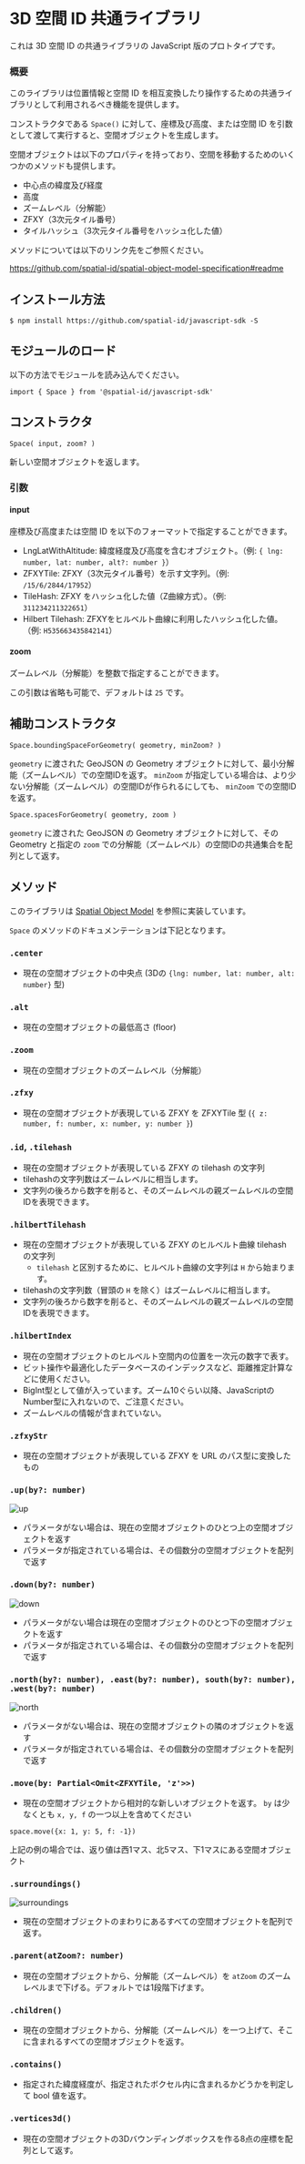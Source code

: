 # 3D 空間 ID 共通ライブラリ

これは 3D 空間 ID の共通ライブラリの JavaScript 版のプロトタイプです。

### 概要

このライブラリは位置情報と空間 ID を相互変換したり操作するための共通ライブラリとして利用されるべき機能を提供します。

コンストラクタである `Space()` に対して、座標及び高度、または空間 ID を引数として渡して実行すると、空間オブジェクトを生成します。

空間オブジェクトは以下のプロパティを持っており、空間を移動するためのいくつかのメソッドも提供します。

* 中心点の緯度及び経度
* 高度
* ズームレベル（分解能）
* ZFXY（3次元タイル番号）
* タイルハッシュ（3次元タイル番号をハッシュ化した値）

メソッドについては以下のリンク先をご参照ください。

https://github.com/spatial-id/spatial-object-model-specification#readme

## インストール方法

```
$ npm install https://github.com/spatial-id/javascript-sdk -S
```

## モジュールのロード

以下の方法でモジュールを読み込んでください。

```
import { Space } from '@spatial-id/javascript-sdk'
```

## コンストラクタ

```
Space( input, zoom? )
```

新しい空間オブジェクトを返します。

### 引数

#### input

座標及び高度または空間 ID を以下のフォーマットで指定することができます。

* LngLatWithAltitude: 緯度経度及び高度を含むオブジェクト。（例: `{ lng: number, lat: number, alt?: number }`）
* ZFXYTile: ZFXY（3次元タイル番号）を示す文字列。（例: `/15/6/2844/17952`）
* TileHash: ZFXY をハッシュ化した値（Z曲線方式）。（例: `311234211322651`）
* Hilbert Tilehash: ZFXYをヒルベルト曲線に利用したハッシュ化した値。（例: `H535663435842141`）

#### zoom

ズームレベル（分解能）を整数で指定することができます。

この引数は省略も可能で、デフォルトは `25` です。

## 補助コンストラクタ

```
Space.boundingSpaceForGeometry( geometry, minZoom? )
```

`geometry` に渡された GeoJSON の Geometry オブジェクトに対して、最小分解能（ズームレベル）での空間IDを返す。
`minZoom` が指定している場合は、より少ない分解能（ズームレベル）の空間IDが作られるにしても、 `minZoom` での空間IDを返す。

```
Space.spacesForGeometry( geometry, zoom )
```

`geometry` に渡された GeoJSON の Geometry オブジェクトに対して、その Geometry と指定の `zoom` での分解能（ズームレベル）の空間IDの共通集合を配列として返す。

## メソッド

このライブラリは [Spatial Object Model](https://github.com/spatial-id/spatial-object-model-specification#readme) を参照に実装しています。

`Space` のメソッドのドキュメンテーションは下記となります。

### `.center`

* 現在の空間オブジェクトの中央点 (3Dの `{lng: number, lat: number, alt: number}` 型)

### `.alt`

* 現在の空間オブジェクトの最低高さ (floor)

### `.zoom`

* 現在の空間オブジェクトのズームレベル（分解能）

### `.zfxy`

* 現在の空間オブジェクトが表現している ZFXY を ZFXYTile 型 (`{ z: number, f: number, x: number, y: number }`)

### `.id`, `.tilehash`

* 現在の空間オブジェクトが表現している ZFXY の tilehash の文字列
* tilehashの文字列数はズームレベルに相当します。
* 文字列の後ろから数字を削ると、そのズームレベルの親ズームレベルの空間IDを表現できます。

### `.hilbertTilehash`

* 現在の空間オブジェクトが表現している ZFXY のヒルベルト曲線 tilehash の文字列
  * `tilehash` と区別するために、ヒルベルト曲線の文字列は `H` から始まります。
* tilehashの文字列数（冒頭の `H` を除く）はズームレベルに相当します。
* 文字列の後ろから数字を削ると、そのズームレベルの親ズームレベルの空間IDを表現できます。

### `.hilbertIndex`

* 現在の空間オブジェクトのヒルベルト空間内の位置を一次元の数字で表す。
* ビット操作や最適化したデータベースのインデックスなど、距離推定計算などに使用ください。
* BigInt型として値が入っています。ズーム10ぐらい以降、JavaScriptのNumber型に入れないので、ご注意ください。
* ズームレベルの情報が含まれていない。

### `.zfxyStr`

* 現在の空間オブジェクトが表現している ZFXY を URL のパス型に変換したもの

### `.up(by?: number)`

![up](https://user-images.githubusercontent.com/309946/168220328-47e09300-c4dc-4ad1-adae-2cb17aff23ab.png)

* パラメータがない場合は、現在の空間オブジェクトのひとつ上の空間オブジェクトを返す
* パラメータが指定されている場合は、その個数分の空間オブジェクトを配列で返す

### `.down(by?: number)`

![down](https://user-images.githubusercontent.com/309946/168220818-f89a73b1-b99c-462d-9fcb-5eae0eac03eb.png)

* パラメータがない場合は現在の空間オブジェクトのひとつ下の空間オブジェクトを返す
* パラメータが指定されている場合は、その個数分の空間オブジェクトを配列で返す

### `.north(by?: number), .east(by?: number), south(by?: number), .west(by?: number)`

![north](https://user-images.githubusercontent.com/309946/168221234-b03809ef-6c69-442b-98d3-583b4391108e.png)

* パラメータがない場合は、現在の空間オブジェクトの隣のオブジェクトを返す
* パラメータが指定されている場合は、その個数分の空間オブジェクトを配列で返す

### `.move(by: Partial<Omit<ZFXYTile, 'z'>>)`

* 現在の空間オブジェクトから相対的な新しいオブジェクトを返す。 `by` は少なくとも `x, y, f` の一つ以上を含めてください

```
space.move({x: 1, y: 5, f: -1})
```

上記の例の場合では、返り値は西1マス、北5マス、下1マスにある空間オブジェクト

### `.surroundings()`

![surroundings](https://user-images.githubusercontent.com/309946/168221371-b1ec30c7-f501-4a6b-ad64-5a6345fb9665.png)

* 現在の空間オブジェクトのまわりにあるすべての空間オブジェクトを配列で返す。

### `.parent(atZoom?: number)`

* 現在の空間オブジェクトから、分解能（ズームレベル）を `atZoom` のズームレベルまで下げる。デフォルトでは1段階下げます。

### `.children()`

* 現在の空間オブジェクトから、分解能（ズームレベル）を一つ上げて、そこに含まれるすべての空間オブジェクトを返す。

### `.contains()`

* 指定された緯度経度が、指定されたボクセル内に含まれるかどうかを判定して bool 値を返す。

### `.vertices3d()`

* 現在の空間オブジェクトの3Dバウンディングボックスを作る8点の座標を配列として返す。
